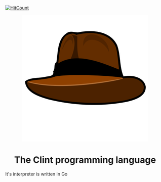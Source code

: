 [![HitCount](http://hits.dwyl.com/nowayhecodes/clint.svg)](http://hits.dwyl.com/nowayhecodes/clint)

<div align="center">
    <img width="400" height="400" src="asset/clint.png">
</div>

<div align="center">
    <h1>The Clint programming language</h1>
</div>

It's interpreter is written in Go

